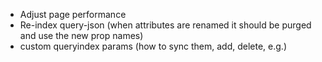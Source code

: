 - Adjust page performance
- Re-index query-json (when attributes are renamed it should be purged and use the new prop names)
- custom queryindex params (how to sync them, add, delete, e.g.)
